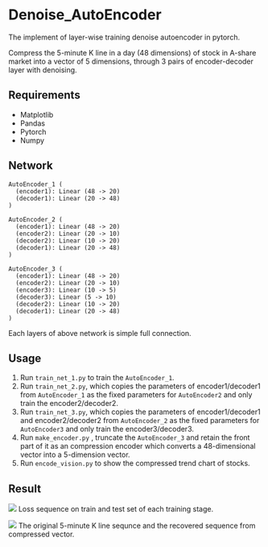 # Denoise_AutoEncoder

The implement of layer-wise training denoise autoencoder in pytorch. 

Compress the 5-minute K line in a day (48 dimensions) of stock in A-share market into a vector of 5 dimensions, through 3 pairs of encoder-decoder layer with denoising.

## Requirements
* Matplotlib  
* Pandas  
* Pytorch  
* Numpy

## Network
```
AutoEncoder_1 (
  (encoder1): Linear (48 -> 20)
  (decoder1): Linear (20 -> 48)
)  
```
```
AutoEncoder_2 (
  (encoder1): Linear (48 -> 20)
  (encoder2): Linear (20 -> 10)
  (decoder2): Linear (10 -> 20)
  (decoder1): Linear (20 -> 48)
)  
```
```
AutoEncoder_3 (
  (encoder1): Linear (48 -> 20)
  (encoder2): Linear (20 -> 10)
  (encoder3): Linear (10 -> 5)
  (decoder3): Linear (5 -> 10)
  (decoder2): Linear (10 -> 20)
  (decoder1): Linear (20 -> 48)
)  
```
Each layers of above network is simple full connection.

## Usage
1. Run `train_net_1.py` to train the `AutoEncoder_1`. 
2. Run `train_net_2.py`, which copies the parameters of encoder1/decoder1 from `AutoEncoder_1` as the fixed parameters for `AutoEncoder2` and only train the encoder2/decoder2.
3. Run `train_net_3.py`, which copies the parameters of encoder1/decoder1 and encoder2/decoder2 from `AutoEncoder_2` as the fixed parameters for `AutoEncoder3` and only train the encoder3/decoder3.
4. Run `make_encoder.py` , truncate the `AutoEncoder_3` and retain the front part of it as an compression encoder which converts a 48-dimensional vector into a 5-dimension vector.
5. Run `encode_vision.py` to show the compressed trend chart of stocks.

## Result
![](https://github.com/melissa135/Denoise_AutoEncoder/blob/master/Figure_1.png) 
Loss sequence on train and test set of each training stage.
 
![](https://github.com/melissa135/Denoise_AutoEncoder/blob/master/vision_10.png) 
The original 5-minute K line sequnce and the recovered sequence from compressed vector.
